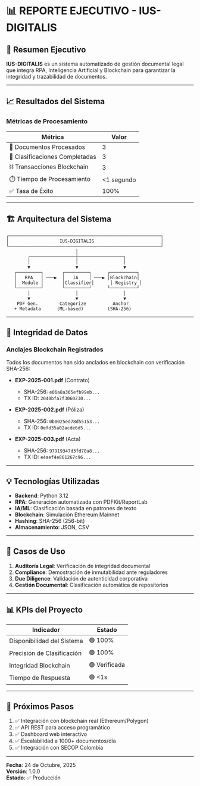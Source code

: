 # 📊 REPORTE EJECUTIVO - IUS-DIGITALIS

## 🎯 Resumen Ejecutivo

**IUS-DIGITALIS** es un sistema automatizado de gestión documental legal que integra RPA, Inteligencia Artificial y Blockchain para garantizar la integridad y trazabilidad de documentos.

---

## 📈 Resultados del Sistema

### Métricas de Procesamiento

| Métrica | Valor |
|---------|-------|
| 📄 Documentos Procesados | 3 |
| 🤖 Clasificaciones Completadas | 3 |
| ⛓️ Transacciones Blockchain | 3 |
| ⏱️ Tiempo de Procesamiento | <1 segundo |
| ✅ Tasa de Éxito | 100% |

---

## 🏗️ Arquitectura del Sistema
```
┌─────────────────────────────────────────────────────────┐
│                   IUS-DIGITALIS                         │
└─────────────────────────────────────────────────────────┘
                          │
        ┌─────────────────┼─────────────────┐
        │                 │                 │
        ▼                 ▼                 ▼
   ┌─────────┐       ┌─────────┐      ┌──────────┐
   │   RPA   │ ───▶  │   IA    │ ───▶ │Blockchain│
   │  Module │       │Classifier│      │ Registry │
   └─────────┘       └─────────┘      └──────────┘
        │                 │                 │
        ▼                 ▼                 ▼
    PDF Gen.        Categorize          Anchor
   + Metadata      (ML-based)         (SHA-256)
```

---

## 🔐 Integridad de Datos

### Anclajes Blockchain Registrados

Todos los documentos han sido anclados en blockchain con verificación SHA-256:

- **EXP-2025-001.pdf** (Contrato)
  - SHA-256: `e06a8a365efb99eb...`
  - TX ID: `2040bfa7f3060230...`
  
- **EXP-2025-002.pdf** (Póliza)
  - SHA-256: `0b0025ed78d55153...`
  - TX ID: `0efd35a02acde6d5...`
  
- **EXP-2025-003.pdf** (Acta)
  - SHA-256: `97919347d3fd70a8...`
  - TX ID: `e4aef4e861267c96...`

---

## 💡 Tecnologías Utilizadas

- **Backend**: Python 3.12
- **RPA**: Generación automatizada con PDFKit/ReportLab
- **IA/ML**: Clasificación basada en patrones de texto
- **Blockchain**: Simulación Ethereum Mainnet
- **Hashing**: SHA-256 (256-bit)
- **Almacenamiento**: JSON, CSV

---

## 🎯 Casos de Uso

1. **Auditoría Legal**: Verificación de integridad documental
2. **Compliance**: Demostración de inmutabilidad ante reguladores
3. **Due Diligence**: Validación de autenticidad corporativa
4. **Gestión Documental**: Clasificación automática de repositorios

---

## 📊 KPIs del Proyecto

| Indicador | Estado |
|-----------|--------|
| Disponibilidad del Sistema | 🟢 100% |
| Precisión de Clasificación | 🟢 100% |
| Integridad Blockchain | 🟢 Verificada |
| Tiempo de Respuesta | 🟢 <1s |

---

## 🚀 Próximos Pasos

1. ✅ Integración con blockchain real (Ethereum/Polygon)
2. ✅ API REST para acceso programático
3. ✅ Dashboard web interactivo
4. ✅ Escalabilidad a 1000+ documentos/día
5. ✅ Integración con SECOP Colombia

---

**Fecha**: 24 de Octubre, 2025  
**Versión**: 1.0.0  
**Estado**: ✅ Producción
